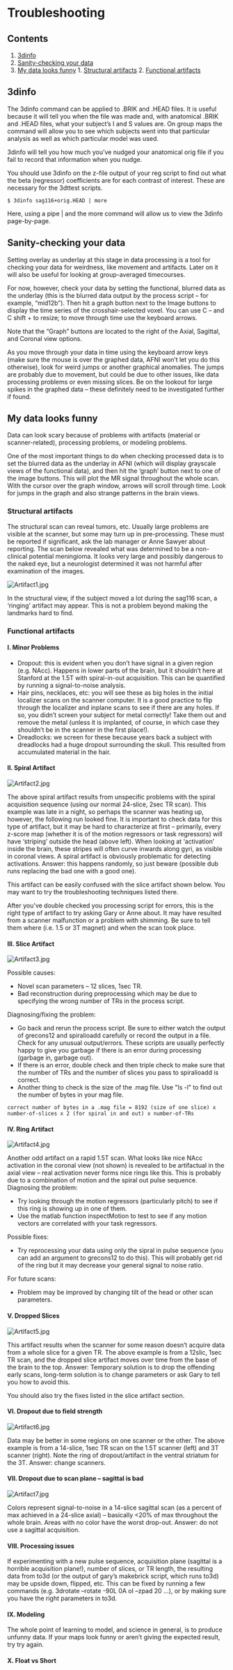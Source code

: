 # Troubleshooting

## Contents
  1. [3dinfo](#3dinfo)
  2. [Sanity-checking your data](#sanity-checking)
  3. [My data looks funny](#data-looks-funny)
    1. [Structural artifacts](#structural-artifacts)
    2. [Functional artifacts](#functional-artifacts)
    
<a name='3dinfo'></a>
## 3dinfo
The 3dinfo command can be applied to .BRIK and .HEAD files. It is useful because it will tell you when the file was made and, with anatomical .BRIK and .HEAD files, what your subject’s I and S values are. On group maps the command will allow you to see which subjects went into that particular analysis as well as which particular model was used.

3dinfo will tell you how much you’ve nudged your anatomical orig file if you fail to record that information when you nudge.

You should use 3dinfo on the z-file output of your reg script to find out what the beta (regressor) coefficients are for each contrast of interest. These are necessary for the 3dttest scripts.
```
$ 3dinfo sag116+orig.HEAD | more
```
Here, using a pipe | and the more command will allow us to view the 3dinfo page-by-page.

<a name='sanity-checking'></a>
## Sanity-checking your data
Setting overlay as underlay at this stage in data processing is a tool for checking your data for weirdness, like movement and artifacts. Later on it will also be useful for looking at group-averaged timecourses.

For now, however, check your data by setting the functional, blurred data as the underlay (this is the blurred data output by the process script – for example, “mid12b”). Then hit a graph button next to the Image buttons to display the time series of the crosshair-selected voxel. You can use C – and C shift + to resize; to move through time use the keyboard arrows.

Note that the “Graph” buttons are located to the right of the Axial, Sagittal, and Coronal view options.

As you move through your data in time using the keyboard arrow keys (make sure the mouse is over the graphed data, AFNI won’t let you do this otherwise), look for weird jumps or another graphical anomalies. The jumps are probably due to movement, but could be due to other issues, like data processing problems or even missing slices. Be on the lookout for large spikes in the graphed data – these definitely need to be investigated further if found.

<a name='data-looks-funny'></a>
## My data looks funny
Data can look scary because of problems with artifacts (material or scanner-related), processing problems, or modeling problems.

One of the most important things to do when checking processed data is to set the blurred data as the underlay in AFNI (which will display grayscale views of the functional data), and then hit the ‘graph’ button next to one of the image buttons. This will plot the MR signal throughout the whole scan. With the cursor over the graph window, arrows will scroll through time. Look for jumps in the graph and also strange patterns in the brain views.

<a name='structural artifacts'></a>
### Structural artifacts
The structural scan can reveal tumors, etc. Usually large problems are visible at the scanner, but some may turn up in pre-processing. These must be reported if significant, ask the lab manager or Anne Sawyer about reporting. The scan below revealed what was determined to be a non-clinical potential meningioma. It looks very large and possibly dangerous to the naked eye, but a neurologist determined it was not harmful after examination of the images.

![Artifact1.jpg]()

In the structural view, if the subject moved a lot during the sag116 scan, a ‘ringing’ artifact may appear. This is not a problem beyond making the landmarks hard to find.

<a name='functional-artifacts'></a>
### Functional artifacts

#### I. Minor Problems
  - Dropout: this is evident when you don’t have signal in a given region (e.g. NAcc). Happens in lower parts of the brain, but it shouldn’t here at Stanford at the 1.5T with spiral-in-out acquisition. This can be quantified by running a signal-to-noise analysis.
  - Hair pins, necklaces, etc: you will see these as big holes in the initial localizer scans on the scanner computer. It is a good practice to flip through the localizer and inplane scans to see if there are any holes. If so, you didn’t screen your subject for metal correctly! Take them out and remove the metal (unless it is implanted, of course, in which case they shouldn’t be in the scanner in the first place!).
  - Dreadlocks: we screen for these because years back a subject with dreadlocks had a huge dropout surrounding the skull. This resulted from accumulated material in the hair.
  
#### II. Spiral Artifact

![Artifact2.jpg]()

The above spiral artifact results from unspecific problems with the spiral acquisition sequence (using our normal 24-slice, 2sec TR scan). This example was late in a night, so perhaps the scanner was heating up, however, the following run looked fine. It is important to check data for this type of artifact, but it may be hard to characterize at first – primarily, every z-score map (whether it is of the motion regressors or task regressors) will have ‘striping’ outside the head (above left). When looking at ‘activation’ inside the brain, these stripes will often curve inwards along gyri, as visible in coronal views. A spiral artifact is obviously problematic for detecting activations. Answer: this happens randomly, so just beware (possible dub runs replacing the bad one with a good one).

This artifact can be easily confused with the slice artifact shown below. You may want to try the troubleshooting techniques listed there.

After you've double checked you processing script for errors, this is the right type of artifact to try asking Gary or Anne about. It may have resulted from a scanner malfunction or a problem with shimming. Be sure to tell them where (i.e. 1.5 or 3T magnet) and when the scan took place.

#### III. Slice Artifact

![Artifact3.jpg]()

Possible causes:
  - Novel scan parameters – 12 slices, 1sec TR.
  - Bad reconstruction during preprocessing which may be due to specifying the wrong number of TRs in the process script.
  
Diagnosing/fixing the problem:
  - Go back and rerun the process script. Be sure to either watch the output of grecons12 and spiralioadd carefully or record the output in a file. Check for any unusual output/errors. These scripts are usually perfectly happy to give you garbage if there is an error during processing (garbage in, garbage out).
  - If there is an error, double check and then triple check to make sure that the number of TRs and the number of slices you pass to spiralioadd is correct.
  - Another thing to check is the size of the .mag file. Use "ls -l" to find out the number of bytes in your mag file.
```
correct number of bytes in a .mag file = 8192 (size of one slice) x number-of-slices x 2 (for spiral in and out) x number-of-TRs
```

#### IV. Ring Artifact

![Artifact4.jpg]()

Another odd artifact on a rapid 1.5T scan. What looks like nice NAcc activation in the coronal view (not shown) is revealed to be artifactual in the axial view – real activation never forms nice rings like this. This is probably due to a combination of motion and the spiral out pulse sequence. Diagnosing the problem:
  - Try looking through the motion regressors (particularly pitch) to see if this ring is showing up in one of them.
  - Use the matlab function inspectMotion to test to see if any motion vectors are correlated with your task regressors.
  
Possible fixes:
  - Try reprocessing your data using only the sipral in pulse sequence (you can add an argument to grecons12 to do this). This will probably get rid of the ring but it may decrease your general signal to noise ratio.
  
For future scans:
  - Problem may be improved by changing tilt of the head or other scan parameters.

#### V. Dropped Slices

![Artifact5.jpg]()

This artifact results when the scanner for some reason doesn’t acquire data from a whole slice for a given TR. The above example is from a 12slic, 1sec TR scan, and the dropped slice artifact moves over time from the base of the brain to the top. Answer: Temporary solution is to drop the offending early scans, long-term solution is to change parameters or ask Gary to tell you how to avoid this.

You should also try the fixes listed in the slice artifact section.

#### VI. Dropout due to field strength

![Artifact6.jpg]()

Data may be better in some regions on one scanner or the other. The above example is from a 14-slice, 1sec TR scan on the 1.5T scanner (left) and 3T scanner (right). Note the ring of dropout/artifact in the ventral striatum for the 3T. Answer: change scanners.

#### VII. Dropout due to scan plane – sagittal is bad

![Artifact7.jpg]()

Colors represent signal-to-noise in a 14-slice sagittal scan (as a percent of max achieved in a 24-slice axial) – basically <20% of max throughout the whole brain. Areas with no color have the worst drop-out. Answer: do not use a sagittal acquisition.

#### VIII. Processing issues
If experimenting with a new pulse sequence, acquisition plane (sagittal is a horrible acquisition plane!), number of slices, or TR length, the resulting data from to3d (or the output of gary’s makebrick script, which runs to3d) may be upside down, flipped, etc. This can be fixed by running a few commands (e.g. 3drotate –rotate -90L 0A oI –zpad 20 …), or by making sure you have the right parameters in to3d.

#### IX. Modeling
The whole point of learning to model, and science in general, is to produce unfunny data. If your maps look funny or aren’t giving the expected result, try try again.

#### X. Float vs Short
